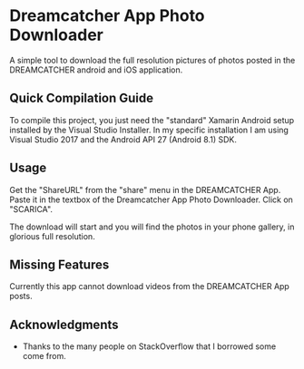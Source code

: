 ﻿# Dreamcatcher App Photo Downloader

A simple tool to download the full resolution pictures of photos posted in the DREAMCATCHER android and iOS application.

## Quick Compilation Guide

To compile this project, you just need the "standard" Xamarin Android setup installed by the Visual Studio Installer.
In my specific installation I am using Visual Studio 2017 and the Android API 27 (Android 8.1) SDK.

## Usage
Get the "ShareURL" from the "share" menu in the DREAMCATCHER App.
Paste it in the textbox of the Dreamcatcher App Photo Downloader.
Click on "SCARICA".

The download will start and you will find the photos in your phone gallery, in glorious full resolution.

## Missing Features

Currently this app cannot download videos from the DREAMCATCHER App posts.

## Acknowledgments

* Thanks to the many people on StackOverflow that I borrowed some come from.